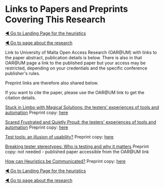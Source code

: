 # Links to Papers and Preprints Covering This Research

[◄ Go to Landing Page for the heuristics](README.md)

[◄ Go to page about the research](About-the-research-and-researcher.md)


Link to University of Malta Open Access Research (OAR@UM) with links to the paper abstract, publication details is below. There is also in that OAR@UM page a link to the published paper but your access may be restricted, depending on your credentials and the specific conference publisher's rules.

Preprint links are therefore also shared below. 

If you want to cite the paper, please use the OAR@UM link to get the citation details.


[Stuck in Limbo with Magical Solutions: the testers' experiences of tools and automation](https://www.um.edu.mt/library/oar/handle/123456789/93431)   Preprint copy: [here](paper-Stuck-in-Limbo-Evans-et-al-SILMS-HUCAPP_2020.pdf)

[Scared Frustrated and Quietly Proud: the testers' experiences of tools and automation](https://www.um.edu.mt/library/oar/handle/123456789/93430)    Preprint copy: [here](paper-Scared-frustrated-Evans-et-al-ECCE2021preprint.pdf)

[Test tools: an illusion of usability?](https://www.um.edu.mt/library/oar/handle/123456789/93428)    Preprint copy: [here](paper-illusion-of-usability-Evans-et-al-TAICPART-2020-preprint.pdf)

[Breaking tester stereotypes: Who is testing and why it matters](https://www.um.edu.mt/library/oar/handle/123456789/132964)    Preprint copy:  not needed - published paper accessible from the OAR@UM link

[How can Heuristics be Communicated?](https://www.um.edu.mt/library/oar/handle/123456789/132965)    Preprint copy: [here](paper-Preprint-Commmunicting_Heuristics_CHIRA2024.pdf)




[◄ Go to Landing Page for the heuristics](README.md)

[◄ Go to page about the research](About-the-research-and-researcher.md)

